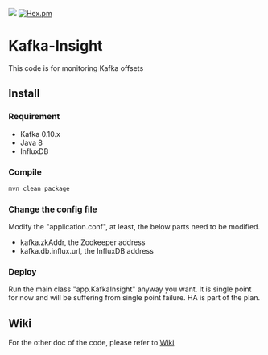 ![](https://img.shields.io/badge/language-java-orange.svg)
[![Hex.pm](https://img.shields.io/hexpm/l/plug.svg)](https://github.com/dubin555/Kafka-Insight/master/LICENSE)
# Kafka-Insight
This code is for monitoring Kafka offsets
## Install
### Requirement
* Kafka 0.10.x
* Java 8
* InfluxDB

### Compile
```bash
mvn clean package
```
### Change the config file
Modify the "application.conf", at least, the below parts need to be modified.
* kafka.zkAddr, the Zookeeper address
* kafka.db.influx.url, the InfluxDB address

### Deploy
Run the main class "app.KafkaInsight" anyway you want. 
It is single point for now and will be suffering from single point failure. HA is part of the plan.

## Wiki
For the other doc of the code, please refer to [Wiki](https://github.com/dubin555/Kafka-Insight/wiki)